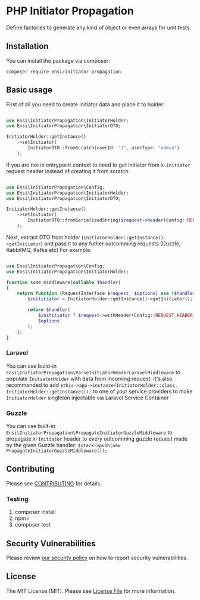 # PHP Initiator Propagation

Define factories to generate any kind of object or even arrays for unit tests.

## Installation

You can install the package via composer:

`composer require ensi/initiator-propagation`

## Basic usage

First of all you need to create initiator data and place it to holder:

```php

use Ensi\InitiatorPropagation\InitiatorHolder;
use Ensi\InitiatorPropagation\InitiatorDTO;

InitiatorHolder::getInstance()
    ->setInitiator(
        InitiatorDTO::fromScratch(userId: "1", userType: "admin")
    );
```

If you are not in entrypoint context to need to get Initiator from `X-Initiator` request header instead of creating it from scratch:

```php

use Ensi\InitiatorPropagation\Config;
use Ensi\InitiatorPropagation\InitiatorHolder;
use Ensi\InitiatorPropagation\InitiatorDTO;

InitiatorHolder::getInstance()
    ->setInitiator(
        InitiatorDTO::fromSerializedString($request->header(Config::REQUEST_HEADER))
    );
```

Next, extract DTO from holder (`InitiatorHolder::getInstance()->getInitiator`) and pass it to any futher outcomming requests (Guzzle, RabbitMQ, Kafka etc)
For example:
```php

use Ensi\InitiatorPropagation\Config;
use Ensi\InitiatorPropagation\InitiatorHolder;

function some_middleware(callable $handler)
{
    return function (RequestInterface $request, $options) use ($handler) {
        $inititiator = InitiatorHolder::getInstance()->getInitiator();

        return $handler(
            $inititiator ? $request->withHeader(Config::REQUEST_HEADER, $inititiator->serialize()) : $request, 
            $options
        );
    };
}
```

### Laravel 

You can use build-in `Ensi\InitiatorPropagation\ParseInitiatorHeaderLaravelMiddleware` to populate `InitiatorHolder` with data from incoming request.
It's also recommended to add `$this->app->instance(InitiatorHolder::class, InitiatorHolder::getInstance());` to one of your service providers to make `InitiatorHolder` singleton injectable via Laravel Service Container

### Guzzle

You can use built-in `Ensi\InitiatorPropagation\PropagateInitiatorGuzzleMiddleware` to propagate `X-Initiator` header to every outcomming guzzle request made by the given Guzzle handler: `$stack->push(new PropagateInitiatorGuzzleMiddleware());`


## Contributing

Please see [CONTRIBUTING](.github/CONTRIBUTING.md) for details.

### Testing

1. composer install
2. npm i
3. composer test

## Security Vulnerabilities

Please review [our security policy](../../security/policy) on how to report security vulnerabilities.

## License

The MIT License (MIT). Please see [License File](LICENSE.md) for more information.
